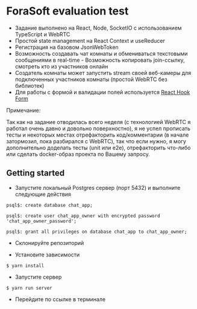 # ForaSoft evaluation test

- Задание выполнено на React, Node, SocketIO с использованием TypeScript и WebRTC
- Простой state management на React Context и useReducer
- Регистрация на базовом JsonWebToken
- Возможность создавать чат комнаты и обмениваться текстовыми сообщениями в real-time - Возможность копировать join-ссылку, смотреть кто из участников онлайн
- Создатель комнаты может запустить stream своей веб-камеры для подключенных участников комнаты (простой WebRTC без библиотек)
- Для работы с формой и валидации полей используется [React Hook Form](https://react-hook-form.com)

Примечание:

Так как на задание отводилась всего неделя (с технологией WebRTC я работал очень давно и довольно поверхностно), я не успел прописать тесты и некоторых местах отрефакторить код/комментарии (в начале затормозил, пока разбирался с WebRTC), так что если нужно, я могу дополнительно доделать тесты (unit или e2e), отрефакторить что-либо или сделать docker-образ проекта по Вашему запросу.

## Getting started

- Запустите локальный Postgres сервер (порт 5432) и выполните следующие действия

```console
psql$: create database chat_app;

psql$: create user chat_app_owner with encrypted password 'chat_app_owner_password';

psql$: grant all privileges on database chat_app to chat_app_owner;
```

- Склонируйте репозиторий

- Установите зависимости

```console
$ yarn install
```

- Запустите сервер

```console
$ yarn run server
```

- Перейдите по ссылке в терминале
